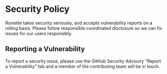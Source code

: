 # Security Policy

Runelite takes security seriously, and accepts vulnerability reports on a rolling basis. Please follow responsible coordinated disclosure so we can fix issues for our users responsibly.

## Reporting a Vulnerability

To report a security issue, please use the GitHub Security Advisory "Report a Vulnerability" tab and a member of the contributing team will be in touch.